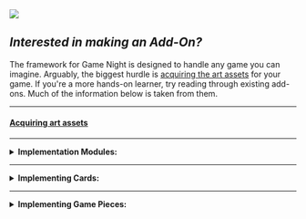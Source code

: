 <img src="https://raw.githubusercontent.com/Chuckleberry-Finn/game-night/main/images/TITLE.png">

## *Interested in making an Add-On?*

The framework for Game Night is designed to handle any game you can imagine.  Arguably, the biggest hurdle is <a href=https://github.com/Chuckleberry-Finn/game-night/blob/main/ART.md>acquiring the art assets</a> for your game. If you're a more hands-on learner, try reading through existing add-ons. Much of the information below is taken from them.
** **
#### <a href=https://github.com/Chuckleberry-Finn/game-night/blob/main/ART.md><b>Acquiring art assets</b></a>
** **
<details> <summary><b>Implementation Modules:</b></summary>

**These are the relevant modules to call on when implementing your add-on.**
```lua
local applyItemDetails = require "gameNight - applyItemDetails"
local deckActionHandler = applyItemDetails.deckActionHandler
local gamePieceAndBoardHandler = applyItemDetails.gamePieceAndBoardHandler
```
`ApplyDetails handles` applies details to *Game Night* items.<br>
`deckActionHandler` houses actions/mechanics related to cards.<br>
`gamePieceAndBoardHandler` houses action/mechanics related to game pieces.<br>

<sup>Note: Many functions in *deckActionHandler* call on functions within *gamePieceAndBoardHandler*; there are also plans for the two to be merged.</sup>
<br>
<br>
</details>

** **

<details> <summary><b>Implementing Cards:</b></summary>
Technically you just need a table of strings corresponding to textures/names for card items. You can use any means to obtain the list of cards, for example for playing cards, and *Uno*, the card names/IDs are assembled using string manipulation. This is entirely a preference to avoid having to type/copy-and-paste the entries.

<sup>Note: Table entries must match a corresponding Texture in the correct texture directory (more on this later).</sup>

```lua
--- UNO
--This is a table to house all the related stuff to Uno.
local unoCards = {}

-- (19) Red, Blue, Green, Yellow – 0 (1x), 1 to 9 (2x)
-- (8) Skip, Reverse, Draw2 – 2 cards of each color
unoCards.cards = {"Red 0","Green 0","Blue 0","Yellow 0"}
unoCards.suits = {"Red","Green","Blue","Yellow"}
unoCards.values = {"1","2","3","4","5","6","7","8","9","Skip","Reverse","Draw 2"}

for i=1, 2 do -- Reiterate for 2 sets
    for _,s in pairs(unoCards.suits) do -- For each 'suit' (color in Uno)
        for _,v in pairs(unoCards.values) do -- For each value
            -- put suit and value together to match the corresponding Texture
            table.insert(unoCards.cards, s.." "..v)
        end
    end
end

-- (8) Black – 4 Wild cards and 4 Wild Draw 4 cards
unoCards.wilds = {"Wild", "Wild Draw 4"}

for i=1, 4 do -- Reiterate for sets of 4
    -- For each wild (there's no suit/value combo)
    for _,wild in pairs(unoCards.wilds) do
        table.insert(unoCards.cards, wild)
    end
end
```
<BR>

**Defining the card deck/catalogue:**
- arguments/parameters/variables:<br>
  - name (string), cards (table)
  
- `Item` scripts have a `Module.Type`, add Deck assume the module will be `Base`. So the `name` argument should be the corresponding `type` for the item.

- All the entries in the `cards` list needs to match a corresponding texture in a directory named after the `name` item.
- Additionally, the name of the texture's image file will act as the item's name unless overridden.
<br>`Example:` `media/textures/Item_[name]/`
<br>
<br>
 
**Card Texture Directory Contents:**
- `FlippedInPlay` for flipped cards.
- `card` for inventory icon for single cards.
- `deck` for inventory icon for deck.
- `deckTexture` for model(s) texture.
- Otherwise, the remaining textures name will reflect `name` for each card.

#### Example: ```deckActionHandler.addDeck("UnoCards", unoCards.cards)```


**Alternative Names/Icons:**
It may not be always practical to name textures the intended names of cards, when defining a card deck you can supply an alternative name and icons for each cardID.
```lua
local MonopolyChanceDeck = {}
MonopolyChanceDeck.cards = {}
MonopolyChanceDeck.altIcons = {}
MonopolyChanceDeck.altNames = {}

for n=1, 25 do
    local cardID = "Chance"..n
    local fetchCard = getTextOrNull("Tooltip_"..cardID)
    if fetchCard then
        table.insert(MonopolyChanceDeck.cards, cardID)
        MonopolyChanceDeck.altNames[cardID] = "MonopolyChance"
        MonopolyChanceDeck.altIcons[cardID] = "ChanceCard"
    end
end

deckActionHandler.addDeck("MonopolyChance", MonopolyChanceDeck.cards, MonopolyChanceDeck.altNames, MonopolyChanceDeck.altIcons)
```
<br>
</details>

** **

<details><summary><b>Implementing Game Pieces:</b></summary>

**Registering Types:**<br>
Register game pieces by type, and enables the display of items using textures found in: `Item_InPlayTextures` and `Item_OutOfPlayTextures`.
<br><sup>Note: In-Play defaults to Out of play textures. Out of play textures replaces the item's texture/icon.</sup><br>
```lua
gamePieceAndBoardHandler.registerTypes({
"Base.CatanCityWhite", "Base.CatanSettlementWhite", "Base.CatanRoadWhite",
"Base.CatanCityRed", "Base.CatanSettlementRed", "Base.CatanRoadRed",
"Base.CatanCityBlue", "Base.CatanSettlementBlue", "Base.CatanRoadBlue",
"Base.CatanCityOrange", "Base.CatanSettlementOrange", "Base.CatanRoadOrange",
"Base.CatanRobber", "Base.CatanLongestRoad", "Base.CatanLargestArmy", "Base.CatanBoard",
"Base.CatanPlayerCostsWhite", "Base.CatanPlayerCostsRed", "Base.CatanPlayerCostsOrange", "Base.CatanPlayerCostsBlue"})
```
** **
**Register Special Parameters:**<br>
This allows you to apply special parameters and values to gamePieces (and cards as with this example.)
```lua
gamePieceAndBoardHandler.registerSpecial("Base.UnoCards", { actions = { drawCards=7 }, })
```
<br>

`actions`: Used to add additional contextual actions for items, the key is required to match a function belonging to either of the handlers (deck/gamePiece). The value (in the above example the `7`) is supplied as an argument to the matching function.


<details><summary>Example actions:</summary>

`examineCard`: Displays the piece's texture to the side of the game-window when the hovering over said piece or through a context menu option. Also applies to the search-window for decks/cards. Recommended to use a very large texture for a better effect with examination, and to utilize 'textureSize' in order to make the game-piece smaller in use.
</details>
<br>

`examineScale`: The scaling of the examine texture, can be larger or smaller than 1.

`shiftAction`: Used to control which of the actions can be executed quickly using shift + click. It will also display a texture from `actionIcons`.


`alternateStackRendering`: Table of optional arguments to feed into volumetric rendering. To emphasize, all arguments are optional. 
```lua
{ func="DrawTextureCardFace", depth=5, rgb = {0.741, 0.725, 0.710} }
``````

`category`: Alternate category for the item, default would be "Game Piece.

`cardFaceType`: Provide an alternative texture directory for cards. Useful for cards sets with different backs but identical faces.

`textureSize`: = Table of width and height for texture size overrides. Useful for large textures to not get sized down when compressed. Useful for cards/pieces of examine enabled, so the examine texture is large, while the in-game piece is smaller.

`noRotate`: Boolean. Sets if rotation via mouse wheel is blocked, default is nil (false).

`applyCards`: Set an alternative detailApply for card items. The value must match a function within deckActionHandler.

`onDraw`: Additional function to execute when a card is drawn.

`weight`: Override the weight of an item, useful if converting vanilla items. Weight respects stacking.

`canStack`: If the game piece can be stacked. Value intended as default stack when item is found.

`moveSound`: Alternative sound whne moving the game piece/card.

`tooltips`: Table of x, y, w, h, text to use as tooltips on the game piece. Coordinates are top-left as 0x0.
<br>
<br>
</details>